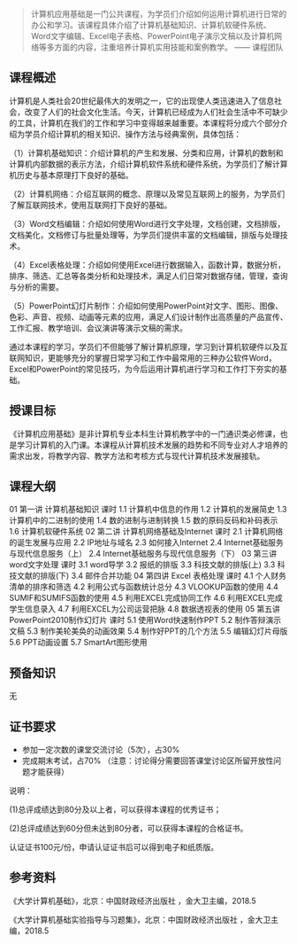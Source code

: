 > 计算机应用基础是一门公共课程，为学员们介绍如何运用计算机进行日常的办公和学习。该课程具体介绍了计算机基础知识、计算机软硬件系统、Word文字编辑、Excel电子表格、PowerPoint电子演示文稿以及计算机网络等多方面的内容，注重培养计算机实用技能和案例教学。
—— 课程团队

 ## 课程概述
   计算机是人类社会20世纪最伟大的发明之一，它的出现使人类迅速进入了信息社会，改变了人们的社会文化生活。今天，计算机已经成为人们社会生活中不可缺少的工具，计算机在我们的工作和学习中变得越来越重要。本课程将分成六个部分介绍为学员介绍计算机的相关知识、操作方法与经典案例，具体包括：

 （1）计算机基础知识：介绍计算机的产生和发展、分类和应用，计算机的数制和计算机内部数据的表示方法，介绍计算机软件系统和硬件系统，为学员们了解计算机历史与基本原理打下良好的基础。

 （2）计算机网络：介绍互联网的概念、原理以及常见互联网上的服务，为学员们了解互联网技术，使用互联网打下良好的基础。

 （3）Word文档编辑：介绍如何使用Word进行文字处理，文档创建，文档排版，文档美化，文档修订与批量处理等，为学员们提供丰富的文档编辑，排版与处理技术。

 （4）Excel表格处理：介绍如何使用Excel进行数据输入，函数计算，数据分析，排序、筛选、汇总等各类分析和处理技术，满足人们日常对数据存储，管理，查询与分析的需要。

 （5）PowerPoint幻灯片制作：介绍如何使用PowerPoint对文字、图形、图像、色彩、声音、视频、动画等元素的应用，满足人们设计制作出高质量的产品宣传、工作汇报、教学培训、会议演讲等演示文稿的需求。

   通过本课程的学习，学员们不但能够了解计算机原理，学习到计算机软硬件以及互联网知识，更能够充分的掌握日常学习和工作中最常用的三种办公软件Word，Excel和PowerPoint的常见技巧，为今后运用计算机进行学习和工作打下夯实的基础。
   
   ## 授课目标
   《计算机应用基础》是非计算机专业本科生计算机教学中的一门通识类必修课，也是学习计算机的入门课。本课程从计算机技术发展的趋势和不同专业对人才培养的需求出发，将教学内容、教学方法和考核方式与现代计算机技术发展接轨。
   
   ## 课程大纲
   01
   第一讲 计算机基础知识
   课时
   1.1 计算机中信息的作用
   1.2 计算机的发展简史
   1.3 计算机中的二进制的使用
   1.4 数的进制与进制转换
   1.5 数的原码反码和补码表示
   1.6 计算机软硬件系统
   02
   第二讲 计算机网络基础及Internet
   课时
   2.1 计算机网络的诞生发展与应用
   2.2 IP地址与域名
   2.3 如何接入Internet
   2.4 Internet基础服务与现代信息服务（上）
   2.4 Internet基础服务与现代信息服务（下）
   03
   第三讲 word文字处理
   课时
   3.1 word导学
   3.2 报纸的排版
   3.3 科技文献的排版(上)
   3.3 科技文献的排版(下)
   3.4 邮件合并功能
   04
   第四讲 Excel 表格处理
   课时
   4.1 个人财务清单的排序和筛选
   4.2 利用公式与函数统计总分
   4.3 VLOOKUP函数的使用
   4.4 SUMIF和SUMIFS函数的使用
   4.5 利用EXCEL完成协同工作
   4.6 利用EXCEL完成学生信息录入
   4.7 利用EXCEL为公司运营把脉
   4.8 数据透视表的使用
   05
   第五讲 PowerPoint2010制作幻灯片
   课时
   5.1 使用Word快速制作PPT
   5.2 制作答辩演示文稿
   5.3 制作美轮美奂的动画效果
   5.4 制作好PPT的几个方法
   5.5 编辑幻灯片母版
   5.6 PPT动画设置
   5.7 SmartArt图形使用
   
   ## 预备知识
   无
   
   ## 证书要求
   * 参加一定次数的课堂交流讨论（5次），占30%
   * 完成期末考试，占70%
    （注意：讨论得分需要回答课堂讨论区所留开放性问题才能获得）
   
   说明：
   
   (1)总评成绩达到80分及以上者，可以获得本课程的优秀证书；
   
   (2)总评成绩达到60分但未达到80分者，可以获得本课程的合格证书。
   
   认证证书100元/份，申请认证证书后可以得到电子和纸质版。
   
   ## 参考资料
   《大学计算机基础》，北京：中国财政经济出版社 ，金大卫主编，2018.5
   
   《大学计算机基础实验指导与习题集》，北京：中国财政经济出版社 ，金大卫主编，2018.5